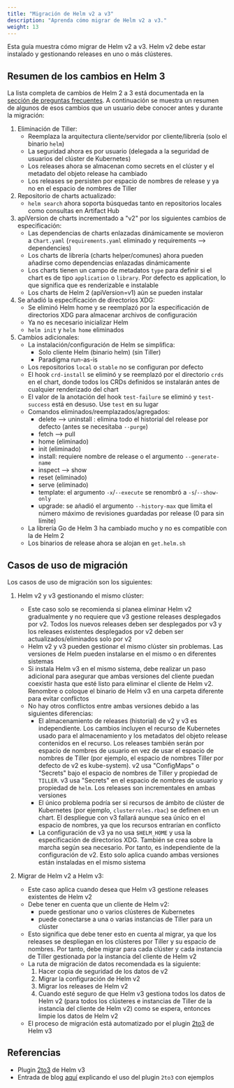 ```yaml
---
title: "Migración de Helm v2 a v3"
description: "Aprenda cómo migrar de Helm v2 a v3."
weight: 13
---
```


Esta guía muestra cómo migrar de Helm v2 a v3. Helm v2 debe estar instalado y gestionando releases en uno o más clústeres.

## Resumen de los cambios en Helm 3

La lista completa de cambios de Helm 2 a 3 está documentada en la [sección de preguntas frecuentes](https://v3.helm.sh/docs/faq/#changes-since-helm-2). A continuación se muestra un resumen de algunos de esos cambios que un usuario debe conocer antes y durante la migración:

1. Eliminación de Tiller:
   - Reemplaza la arquitectura cliente/servidor por cliente/librería (solo el binario `helm`)
   - La seguridad ahora es por usuario (delegada a la seguridad de usuarios del clúster de Kubernetes)
   - Los releases ahora se almacenan como secrets en el clúster y el metadato del objeto release ha cambiado
   - Los releases se persisten por espacio de nombres de release y ya no en el espacio de nombres de Tiller
2. Repositorio de charts actualizado:
   - `helm search` ahora soporta búsquedas tanto en repositorios locales como consultas en Artifact Hub
3. apiVersion de charts incrementado a "v2" por los siguientes cambios de especificación:
   - Las dependencias de charts enlazadas dinámicamente se movieron a `Chart.yaml` (`requirements.yaml` eliminado y requirements --> dependencies)
   - Los charts de librería (charts helper/comunes) ahora pueden añadirse como dependencias enlazadas dinámicamente
   - Los charts tienen un campo de metadatos `type` para definir si el chart es de tipo `application` o `library`. Por defecto es application, lo que significa que es renderizable e instalable
   - Los charts de Helm 2 (apiVersion=v1) aún se pueden instalar
4. Se añadió la especificación de directorios XDG:
   - Se eliminó Helm home y se reemplazó por la especificación de directorios XDG para almacenar archivos de configuración
   - Ya no es necesario inicializar Helm
   - `helm init` y `helm home` eliminados
5. Cambios adicionales:
   - La instalación/configuración de Helm se simplifica:
     - Solo cliente Helm (binario helm) (sin Tiller)
     - Paradigma run-as-is
   - Los repositorios `local` o `stable` no se configuran por defecto
   - El hook `crd-install` se eliminó y se reemplazó por el directorio `crds` en el chart, donde todos los CRDs definidos se instalarán antes de cualquier renderizado del chart
   - El valor de la anotación del hook `test-failure` se eliminó y `test-success` está en desuso. Use `test` en su lugar
   - Comandos eliminados/reemplazados/agregados:
       - delete --> uninstall : elimina todo el historial del release por defecto (antes se necesitaba `--purge`)
       - fetch --> pull
       - home (eliminado)
       - init (eliminado)
       - install: requiere nombre de release o el argumento `--generate-name`
       - inspect --> show
       - reset (eliminado)
       - serve (eliminado)
       - template: el argumento `-x`/`--execute` se renombró a `-s`/`--show-only`
       - upgrade: se añadió el argumento `--history-max` que limita el número máximo de revisiones guardadas por release (0 para sin límite)
   - La librería Go de Helm 3 ha cambiado mucho y no es compatible con la de Helm 2
   - Los binarios de release ahora se alojan en `get.helm.sh`

## Casos de uso de migración

Los casos de uso de migración son los siguientes:

1. Helm v2 y v3 gestionando el mismo clúster:
   - Este caso solo se recomienda si planea eliminar Helm v2 gradualmente y no requiere que v3 gestione releases desplegados por v2. Todos los nuevos releases deben ser desplegados por v3 y los releases existentes desplegados por v2 deben ser actualizados/eliminados solo por v2
   - Helm v2 y v3 pueden gestionar el mismo clúster sin problemas. Las versiones de Helm pueden instalarse en el mismo o en diferentes sistemas
   - Si instala Helm v3 en el mismo sistema, debe realizar un paso adicional para asegurar que ambas versiones del cliente puedan coexistir hasta que esté listo para eliminar el cliente de Helm v2. Renombre o coloque el binario de Helm v3 en una carpeta diferente para evitar conflictos
   - No hay otros conflictos entre ambas versiones debido a las siguientes diferencias:
     - El almacenamiento de releases (historial) de v2 y v3 es independiente. Los cambios incluyen el recurso de Kubernetes usado para el almacenamiento y los metadatos del objeto release contenidos en el recurso. Los releases también serán por espacio de nombres de usuario en vez de usar el espacio de nombres de Tiller (por ejemplo, el espacio de nombres Tiller por defecto de v2 es kube-system). v2 usa "ConfigMaps" o "Secrets" bajo el espacio de nombres de Tiller y propiedad de `TILLER`. v3 usa "Secrets" en el espacio de nombres de usuario y propiedad de `helm`. Los releases son incrementales en ambas versiones
     - El único problema podría ser si recursos de ámbito de clúster de Kubernetes (por ejemplo, `clusterroles.rbac`) se definen en un chart. El despliegue con v3 fallará aunque sea único en el espacio de nombres, ya que los recursos entrarían en conflicto
     - La configuración de v3 ya no usa `$HELM_HOME` y usa la especificación de directorios XDG. También se crea sobre la marcha según sea necesario. Por tanto, es independiente de la configuración de v2. Esto solo aplica cuando ambas versiones están instaladas en el mismo sistema

2. Migrar de Helm v2 a Helm v3:
   - Este caso aplica cuando desea que Helm v3 gestione releases existentes de Helm v2
   - Debe tener en cuenta que un cliente de Helm v2:
     - puede gestionar uno o varios clústeres de Kubernetes
     - puede conectarse a una o varias instancias de Tiller para un clúster
   - Esto significa que debe tener esto en cuenta al migrar, ya que los releases se despliegan en los clústeres por Tiller y su espacio de nombres. Por tanto, debe migrar para cada clúster y cada instancia de Tiller gestionada por la instancia del cliente de Helm v2
   - La ruta de migración de datos recomendada es la siguiente:
     1. Hacer copia de seguridad de los datos de v2
     2. Migrar la configuración de Helm v2
     3. Migrar los releases de Helm v2
     4. Cuando esté seguro de que Helm v3 gestiona todos los datos de Helm v2 (para todos los clústeres e instancias de Tiller de la instancia del cliente de Helm v2) como se espera, entonces limpie los datos de Helm v2
   - El proceso de migración está automatizado por el plugin [2to3](https://github.com/helm/helm-2to3) de Helm v3

## Referencias

   - Plugin [2to3](https://github.com/helm/helm-2to3) de Helm v3
   - Entrada de blog [aquí](https://helm.sh/blog/migrate-from-helm-v2-to-helm-v3/) explicando el uso del plugin `2to3` con ejemplos 
